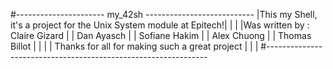 #---------------------- my_42sh ---------------------------
|This my Shell, it's a project for the Unix System module at Epitech!|
|								     |
|Was written by : Claire Gizard					     |
|    	       	 Dan Ayasch					     |
|		 Sofiane Hakim					     |
|		 Alex Chuong					     |
|		 Thomas Billot					     |
|								     |
| Thanks for all for making such a great project		     |
| 	     							     |
#---------------------------------------------------------------